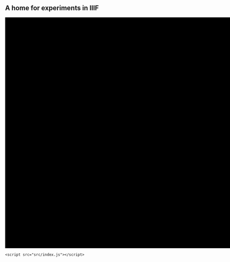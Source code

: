 ## A home for experiments in IIIF

<div class="uv" data-locale="en-GB:English (GB),cy-GB:Cymraeg" data-config="/config.json" data-uri="https://dhsi-iiif.github.io/2019/noirchivist/manifest.json" data-collectionindex="0" data-manifestindex="0" data-sequenceindex="0" data-canvasindex="1" data-xywh="-1538,-160,6729,3182" data-rotation="0" style="width:1000px; height:750px; background-color: #000"></div><script type="text/javascript" id="embedUV" src="https://universalviewer.io/vendor/uv/lib/embed.js"></script><script type="text/javascript">/* wordpress fix */</script>

<!DOCTYPE html>
<html>
  <head>
    <title>Mirador 3</title>
    <meta charset="UTF-8" />
  </head>

  <body>
    <div id="app"></div>

    <script src="src/index.js"></script>
  </body>
</html>

